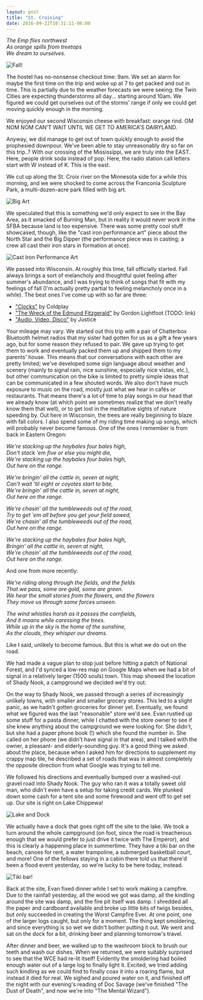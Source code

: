 ```yaml
---
layout: post
title: "St. Croixing"
date: 2016-09-22T10:31:11-06:00
---
```


<i>The Emp flies northwest<br/>
As orange spills from treetops<br/>
We dream to ourselves.</i>

![Fall!](https://lh3.googleusercontent.com/mgAB3QNkooXygHqEwjX9oRU6M_1ABqz2HLbX0wDYcm16EFw9DE3Bwq-DwQVfxAwF4s902G4oRwvf0bx5GxNhKO6jlA3pxqRprI-ZswKnvLBUH9VWXIT9INVLhAzir4xzE8akmaGqbbPmiBUlXGaGpQ3mvx7LsnG9Xnc2CJaxfANWf6EUfAYeJI76kl4i4n4J_aonx9gpDWqEWSnzQpa0va18eoDDDL7oE-9DfN9OXWBlHhFrMjrFdsXQplH0E14_k2wMDSweSaOQRptgO9_UwzIPGwYbZdGcLW70ea7MEvRC8Fd-7Hw1Vh5xrmf6Ml7yQZ8mfAUnOkdfhuBOjIL7hjvG_QxU9Ku1PjnyyoOnJpzpu5-r0sfMlhNe1iHFWs6MfGdu1q0OC2HTHoFJgxpOdN43yx63dBAKA0AONa-OerS62ZEw-PE6UmHkTV5qtsJ77VWkONNT6dahD2q9zl37JfTt6FI1zIQ8R0NJ1SfFVgtwl4ukzBBlWHVJq_xUVmQj22Qu0XSJW8EMEyL3idf_R43JVQ94m-MR4e2Rm-ERgbSw2OHlUaIRAnsGETmgUGng05imFdX2OdpmwIMK3moajU_g0ijLCyKJInL6XTsUVas5D3sg-g=w2390-h1352-no "It's Fall!")

The hostel has no-nonsense checkout time: 9am. We set an alarm for maybe the first time on the trip and woke up at 7 to get packed and out in time. This is partially due to the weather forecasts we were seeing: the Twin Cities are expecting thunderstorms all day... starting around 10am. We figured we could get ourselves out of the storms' range if only we could get moving quickly enough in the morning.

We enjoyed our second Wisconsin cheese with breakfast: orange rind. OM NOM NOM CAN'T WAIT UNTIL WE GET TO AMERICA'S DAIRYLAND.

Anyway, we did manage to get out of town quickly enough to avoid the prophesied downpour. We've been able to stay unreasonably dry so far on this trip..? With our crossing of the Mississippi, we are truly into the EAST. Here, people drink soda instead of pop. Here, the radio station call letters start with W instead of K. This is the east.

We cut up along the St. Croix river on the Minnesota side for a while this morning, and we were shocked to come across the Franconia Sculpture Park, a multi-dozen-acre park filled with big art.

![Big Art](https://lh3.googleusercontent.com/ouVY5NzIrVboWHnrOQ1ATXxZwIenJe0baU_OHjybyTN0ErZsY8SMTXSSVkdeg2REW2g4Sl8umXWmQs6-mYhA44sJZ9A_OnSS93PtYV4O8O_x3ugNGvF43zSA6AdKCxdAM0tQq5sLw0cdYEr20bFCezd6E05eQCAEckV6JleN8S9LoHhjr-lXA0gM-vJ0lZuAnpfZzvN3Kgc_KI0yVsat66BHNMCcb0Ce0Bv2GL4SRNUcDdYJzc5ZWV372nptKfVC-OIesnp4nguU-vbxPuQGl-1cYFpecgwzI0sRm2vVNgZvInpTd1PrRAS0vEXeWSDEnc0GrY0LvdUiW3jfNefsbljBhUU1K1rEZIUpe4pL0LDyVNbeX1z4nBOIAd6RosaWCJGvX6iteEB-pNuioNlgADXPKpEi2NHIu1deNEmQ-_i2KhZjvhy0rgFCHncVwyWrlkxwzwPxAUnpUL-xY2ZqSnGV5SSGdujizKiKNR0ICtGMO0WYr02AkLlG8gRcqXOmTdxiSZkUF-9p_FgMGK2RB4JtytLwD8bt_swlvilWK4Pxl0HMUME_ZF-lwkVVXDA_RDzZoMy1Y1GVHwebzUTWDohyYIPaVZXUPpdRXIdc21fvkTkJ_g=w2390-h1352-no "Big Art")

We speculated that this is something we'd only expect to see in the Bay Area, as it smacked of Burning Man, but in reality it would never work in the SFBA because land is too expensive. There was some pretty cool stuff showcased, though, like the "cast iron performance art" piece about the North Star and the Big Dipper (the performance piece was in casting; a crew all cast their iron stars in formation at once).

![Cast Iron Performance Art](https://lh3.googleusercontent.com/VlxISRIY9gcuHagwFeEz03vL2htALq3lRwPlQVViXRDbPL33NVPanLopbtTOJ1VY1nV4Ti1Kd2jxRtPhQB4sG8CaUCnNNdC2-rUojSy-_TnfKBKUCO_2Faj-0HeGy07Mk3ZTznKJxV1PeW80V4fmyXM8ncQYjHcn10GE1XWTF3T-eIhNMeLUqr15RIYgOjyzk-y0II8T3EE8wfgGY1je-umlZBsi2MrOGt7yM1Afw_8F4atWHAj24Nzqv96KDfIZQGt0E8m1fZNKGhbaM46g_iINCJAvPgBiUCqLCbJtd7L1EdFFEUwpXVCBOi1jM-avZyUIz_9EXm3u1xuBU66Q_mNCizUduzuddWCAgcHjcwRMNhvpKyFBBswDNaESPrIFjWVZP4sdPiL9lE0Ael6_nz3FAHVLyG0CAxq5khY_O_wmRWF6Licqwhss-w8C39pHIvVW_UDaF3PbYcQIslg3ecgS582uwF_MAMhcxdYuJyF0NGc6V0bwwKLFmX3LRNZNKWqGuLP2bXpRsI8hD4qQKcN5sfUI0Aa0ZVFYl-yqOo1sliTBlOrHwJHnC5eKmhLI50QS2EXLkHqSvZJPB7EPgT22qwNvUqvMYLby70JK4BMYlkF-NA=w854-h1508-no "Cast Iron Performance Art")

We passed into Wisconsin. At roughly this time, fall officially started. Fall always brings a sort of melancholy and thoughtful quiet feeling after summer's abundance, and I was trying to think of songs that fit with my feelings of fall (I'm actually pretty partial to feeling melancholy once in a while). The best ones I've come up with so far are three:

* ["Clocks"](https://www.youtube.com/watch?v=d020hcWA_Wg) by Coldplay
* ["The Wreck of the Edmund Fitzgerald"](https://www.youtube.com/watch?v=9vST6hVRj2A) by Gordon Lightfoot (TODO: link)
* ["Audio, Video, Disco"](https://www.youtube.com/watch?v=lqBhgEQ4LT0) by Justice

Your mileage may vary. We started out this trip with a pair of Chatterbox Bluetooth helmet radios that my sister had gotten for us as a gift a few years ago, but for some reason they refused to pair. We gave up trying to get them to work and eventually packed them up and shipped them to my parents' house. This means that our conversations with each other are pretty limited; we've developed some sign language about weather and scenery (mainly to signal rain, nice sunshine, especially nice vistas, etc.), but other communication on the bike is limited to pretty simple ideas that can be communicated in a few shouted words. We also don't have much exposure to music on the road, mostly just what we hear in cafés or restaurants. That means there's a lot of time to play songs in our head that we already know (at which point we sometimes realize that we don't really know them that well), or to get lost in the meditative sights of nature speeding by. Out here in Wisconsin, the trees are really beginning to blaze with fall colors. I also spend some of my riding time making up songs, which will probably never become famous. One of the ones I remember is from back in Eastern Oregon:

_We're stacking up the haybales four bales high,<br/>_
_Don't stack 'em five or else you might die,<br/>_
_We're stacking up the haybales four bales high,<br/>_
_Out here on the range.<br/>_

_We're bringin' all the cattle in, seven at night,<br/>_
_Can't wait 'til eight or coyotes start to bite,<br/>_
_We're bringin' all the cattle in, seven at night,<br/>_
_Out here on the range.<br/>_

_We're chasin' all the tumbleweeds out of the road,<br/>_
_Try to get 'em all before you get your field sowed,<br/>_
_We're chasin' all the tumbleweeds out of the road,<br/>_
_Out here on the range.<br/>_

_We're stacking up the haybales four bales high,<br/>_
_Bringin' all the cattle in, seven at night,<br/>_
_We're chasin' all the tumbleweeds out of the road,<br/>_
_Out here on the range.<br/>_

And one from more recently:

_We're riding along through the fields, and the fields<br/>_
_That we pass, some are gold, some are green.<br/>_
_We hear the small stories from the flowers, and the flowers<br/>_
_They move us through some forces unseen.<br/>_

_The wind whistles harsh as it passes the cornfields,<br/>_
_And it moans while caressing the trees.<br/>_
_While up in the sky is the home of the sunshine,<br/>_
_As the clouds, they whisper our dreams.<br/>_

Like I said, unlikely to become famous. But this is what we do out on the road.

We had made a vague plan to stop just before hitting a patch of National Forest, and I'd synced a low-res map on Google Maps when we had a bit of signal in a relatively larger (1500 souls) town. This map showed the location of Shady Nook, a campground we decided we'd try out.

On the way to Shady Nook, we passed through a series of increasingly unlikely towns, with smaller and smaller grocery stores. This led to a slight panic, as we hadn't gotten groceries for dinner yet. Eventually, we found what we figured was the last "reasonable" store we'd see. Evan rustled up some stuff for a pasta dinner, while I chatted with the store owner to see if she knew anything about the campground we were looking for. She didn't, but she had a paper phone book (!) which she found the number in. She called on her phone (we didn't have signal in that area), and I talked with the owner, a pleasant- and elderly-sounding guy. It's a good thing we asked about the place, because when I asked him for directions to supplement my crappy map tile, he described a set of roads that was in almost completely the opposite direction from what Google was trying to tell me.

We followed his directions and eventually bumped over a washed-out gravel road into Shady Nook. The guy who ran it was a totally sweet old man, who didn't even have a setup for taking credit cards. We plunked down some cash for a tent site and some firewood and went off to get set up. Our site is right on Lake Chippewa!

![Lake and Dock](https://lh3.googleusercontent.com/_r6iyWGrJllo358q-EorEQU-Jw6khAla12PYkkU4XYf8YN-1e-LZB9vYTlmJ41FgxhPXPBtQJiliwSADT2oqlLIfxWL3QdwtFXsa4PaCDH1ncAwx0yvgRBRiSB9Ti9FcGCbsk5tWNg-DxM3o4m1kdyVf-feXgBoSN8gioUDvJs5cWuw5PCuzDIIMjDZIIaTJd22sS5AwTrCxAl1FFNK6LqHEvqMH5RhaEk3JCC85pzetXkyuJi2xD4iiO16inmxwQ-q-G6olulWxKX-2zk9IBzMmG61eXWUNH4bXYCD6PQC0-6JRRBb_LCqTx0YjeFneLPGA8IahTVguLPbrfnowA8fY77QRU3E3cj0nBciq43U6Qr2vPH6cU4rOICjoHrlXYsVKQQ5QHYSqdbT0ELVuhZ8QX-gaj6YPYiEcieXdL5wbbVcDVZk6NPOvHp9ofZj7MFUo5rLeYDClf5Xo3Qjeuif5u5Pyj3Qy2AyhIoKtafcoqOMtxVf5ICCgozI5Vn2fOgWka1DYneazAg9CzPhYvXWnBma5d2ND5RZSsvzlYbfuxLqkbyScByES_kiB0vruijlmaK2ARPU4m-CRjgRFg7Vdv9m2qlqZWzeTAG3-CZG8jS59ow=w854-h1508-no "Lake and Dock")

We actually have a dock that goes right off the site to the lake. We took a turn around the whole campground (on foot, since the road is treacherous enough that we would prefer to just drive it twice with The Emperor), and this is clearly a happening place in summertime. They have a tiki bar on the beach, canoes for rent, a water trampoline, a submerged basketball court, and more! One of the fellows staying in a cabin there told us that there'd been a flood event yesterday, so we're lucky to be here today, instead.

![Tiki bar!](https://lh3.googleusercontent.com/6ct6TVH4jVTCrPiMRNa0oyfOIGJ13DBLn0ehqIAgX5VNyWZjzzcjg3TfnS7gMqi-K242FFYzTggzvteF-UgYzFTuMM4QBITXF-kxTofUOl8BeAPe6U83AJTjjGSljG9k4Jg2K0MEvuo52CpcLUYn_6T5JY0rZqpWFTlf-9aL0Qh8rUxcbRxlWyfBAC4j9lSk9TJWygkmZTED_bpCfvyNi2NNcX052rziTKP9VvPD0qVi7CdAxJSLZgybmpq68xMbNgCDJH2AdNugHBWoULnm2xMgHtLQGHupSKnlzw0KFvT7QqAzbYi-Kckz_COzb8_8lCtFqxYu-pHAnpEmYBDJWOLS-beaQ59eO1rzFXGLJbx902NGwvGKTn6TZKoTPyAckgEtJp3TX-3xNxcUNXZoj2V2waCSeVOtWvPC_izc20-64IM3ICvmHKRdemkGc8T4ooFyWI6HYA5_pbKt_Opllbiv_8wLUbXAH2UxNXzszh2DXylCstJeXvtBW7eXZaAkzaogGXjM1M80iPPXgqh4ANuujWPCDYH6a6X01tp0qbXfTDiGgN0Hf3N9xEtOV6om0R6SSI5Op8Kd-ZQvc3dACk7HQUNGxFL1pzJtQZ772JYkA3za=w2390-h1352-no "Tiki bar!")

Back at the site, Evan fixed dinner while I set to work making a campfire. Due to the rainfall yesterday, all the wood we got was damp, all the kindling around the site was damp, and the fire pit itself was damp. I shredded all the paper and cardboard available and broke up little bits of twigs besides, but only succeeded in creating the Worst Campfire Ever. At one point, one of the larger logs caught, but only for a moment. The thing kept smoldering, and since everything is so wet we didn't bother putting it out. We went and sat on the dock for a bit, drinking beer and planning tomorrow's travel.

After dinner and beer, we walked up to the washroom block to brush our teeth and wash our dishes. When we returned, we were suitably surprised to see that the WCE had re-lit itself! Evidently the smoldering had boiled enough water out of a large log to finally light it. Excited, we tried adding such kindling as we could find to finally coax it into a roaring flame, but instead it died for real. We sighed and poured water on it, and finished off the night with our evening's reading of Doc Savage (we've finished "The Dust of Death", and now we're into "The Mental Wizard").
